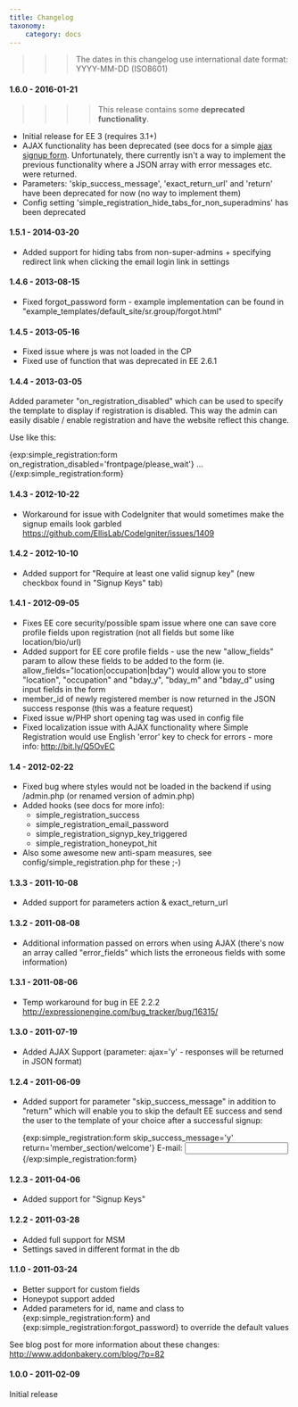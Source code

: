 ```yaml
---
title: Changelog
taxonomy:
    category: docs
---
```


>>> The dates in this changelog use international date format: YYYY-MM-DD (ISO8601)

#### 1.6.0 - 2016-01-21

>>>> This release contains some **deprecated functionality**.

* Initial release for EE 3 (requires 3.1+)
* AJAX functionality has been deprecated (see docs for a simple [ajax signup form](/simple-registration/ajax-support). Unfortunately, there currently isn't a way to implement the previous functionality where a JSON array with error messages etc. were returned.
* Parameters: 'skip_success_message', 'exact_return_url' and 'return' have been deprecated for now (no way to implement them)
* Config setting 'simple_registration_hide_tabs_for_non_superadmins' has been deprecated
 
#### 1.5.1 - 2014-03-20

* Added support for hiding tabs from non-super-admins + specifying redirect link when clicking the email login link in settings

#### 1.4.6 - 2013-08-15

* Fixed forgot_password form - example implementation can be found in "example_templates/default_site/sr.group/forgot.html"

#### 1.4.5 - 2013-05-16

* Fixed issue where js was not loaded in the CP
* Fixed use of function that was deprecated in EE 2.6.1

#### 1.4.4 - 2013-03-05

Added parameter "on_registration_disabled" which can be used to specify the template to display if registration is disabled. This way the admin can easily disable / enable registration and have the website reflect this change.

Use like this:

{exp:simple_registration:form on_registration_disabled='frontpage/please_wait'} ... {/exp:simple_registration:form}


#### 1.4.3 - 2012-10-22

* Workaround for issue with CodeIgniter that would sometimes make the signup emails look garbled https://github.com/EllisLab/CodeIgniter/issues/1409

#### 1.4.2 - 2012-10-10

* Added support for "Require at least one valid signup key" (new checkbox found in "Signup Keys" tab)

#### 1.4.1 - 2012-09-05

* Fixes EE core security/possible spam issue where one can save core profile fields upon registration (not all fields but some like location/bio/url)
* Added support for EE core profile fields - use the new "allow_fields" param to allow these fields to be added to the form (ie. allow_fields="location|occupation|bday") would allow you to store "location", "occupation" and "bday_y", "bday_m" and "bday_d" using input fields in the form
* member_id of newly registered member is now returned in the JSON success response (this was a feature request)
* Fixed issue w/PHP short opening tag was used in config file
* Fixed localization issue with AJAX functionality where Simple Registration would use English 'error' key to check for errors - more info: http://bit.ly/Q5OvEC

#### 1.4 - 2012-02-22

* Fixed bug where styles would not be loaded in the backend if using /admin.php (or renamed version of admin.php)
* Added hooks (see docs for more info):
  - simple_registration_success
  - simple_registration_email_password
  - simple_registration_signyp_key_triggered
  - simple_registration_honeypot_hit
* Also some awesome new anti-spam measures, see config/simple_registration.php for these ;-)


#### 1.3.3 - 2011-10-08

* Added support for parameters action & exact_return_url

#### 1.3.2 - 2011-08-08

* Additional information passed on errors when using AJAX (there's now an array called "error_fields" which lists the erroneous fields with some information)

#### 1.3.1 - 2011-08-06

* Temp workaround for bug in EE 2.2.2 http://expressionengine.com/bug_tracker/bug/16315/

#### 1.3.0 - 2011-07-19

* Added AJAX Support (parameter: ajax='y' - responses will be returned in JSON format)

#### 1.2.4 - 2011-06-09

* Added support for parameter "skip_success_message" in addition to "return" which will enable you to skip the default EE success and send the user to the template of your choice after a successful signup:

	{exp:simple_registration:form skip_success_message='y' return='member_section/welcome'}
	    E-mail: <input type="text" name="email"/>
	{/exp:simple_registration:form}


#### 1.2.3 - 2011-04-06

* Added support for "Signup Keys"

#### 1.2.2 - 2011-03-28

* Added full support for MSM
* Settings saved in different format in the db

#### 1.1.0 - 2011-03-24

* Better support for custom fields 
* Honeypot support added
* Added parameters for id, name and class to {exp:simple_registration:form} and {exp:simple_registration:forgot_password} to override the default values

See blog post for more information about these changes: http://www.addonbakery.com/blog/?p=82

#### 1.0.0 - 2011-02-09

Initial release